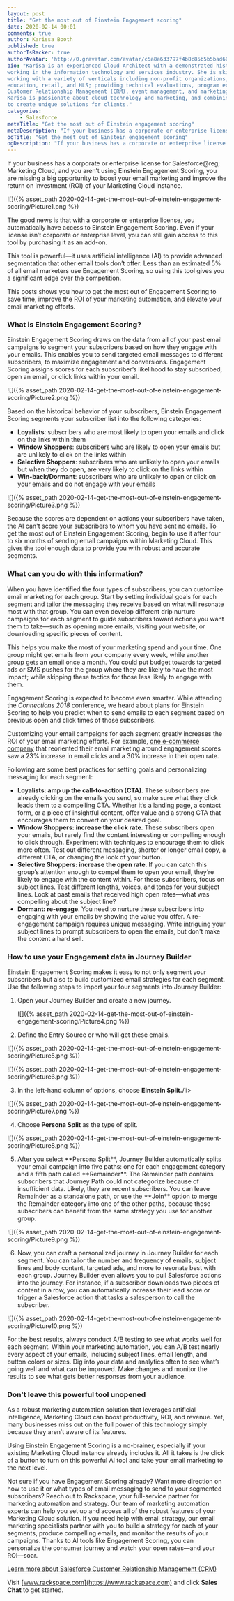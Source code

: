 ```yaml
---
layout: post
title: "Get the most out of Einstein Engagement scoring"
date: 2020-02-14 00:01
comments: true
author: Karissa Booth
published: true
authorIsRacker: true
authorAvatar: 'http://0.gravatar.com/avatar/c5a8a633797f4b8c85b5b5bad605cd18'
bio: "Karisa is an experienced Cloud Architect with a demonstrated history of
working in the information technology and services industry. She is skilled in
working with a variety of verticals including non-profit organizations, higher
education, retail, and HLS; providing technical evaluations, program execution,
Customer Relationship Management (CRM), event management, and marketing/tech.
Karisa is passionate about cloud technology and marketing, and combining these
to create unique solutions for clients."
categories:
    - Salesforce
metaTitle: "Get the most out of Einstein engagement scoring"
metaDescription: "If your business has a corporate or enterprise license for Salesforce@reg; Marketing Cloud, and you aren’t using Einstein Engagement Scoring, you are missing a big opportunity to boost your email marketing and improve the return on investment (ROI) of your Marketing Cloud instance."
ogTitle: "Get the most out of Einstein engagement scoring"
ogDescription: "If your business has a corporate or enterprise license for Salesforce@reg; Marketing Cloud, and you aren’t using Einstein Engagement Scoring, you are missing a big opportunity to boost your email marketing and improve the return on investment (ROI) of your Marketing Cloud instance."
---
```


If your business has a corporate or enterprise license for Salesforce@reg;
Marketing Cloud, and you aren’t using Einstein Engagement Scoring, you are
missing a big opportunity to boost your email marketing and improve the return
on investment (ROI) of your Marketing Cloud instance.

<!-- more -->

![]({% asset_path 2020-02-14-get-the-most-out-of-einstein-engagement-scoring/Picture1.png %})

The good news is that with a corporate or enterprise license, you automatically
have access to Einstein Engagement Scoring. Even if your license isn’t corporate
or enterprise level, you can still gain access to this tool by purchasing it as
an add-on.

This tool is powerful&mdash;it uses artificial intelligence (AI) to provide
advanced segmentation that other email tools don’t offer. Less than an estimated
5% of all email marketers use Engagement Scoring, so using this tool gives you
 a significant edge over the competition.

This posts shows you how to get the most out of Engagement Scoring to save time,
improve the ROI of your marketing automation, and elevate your email marketing
efforts.

### What is Einstein Engagement Scoring?

Einstein Engagement Scoring draws on the data from all of your past email
campaigns to segment your subscribers based on how they engage with your emails.
This enables you to send targeted email messages to different subscribers, to
maximize engagement and conversions. Engagement Scoring assigns scores for each
subscriber’s likelihood to stay subscribed, open an email, or click links within
your email.

![]({% asset_path 2020-02-14-get-the-most-out-of-einstein-engagement-scoring/Picture2.png %})

Based on the historical behavior of your subscribers, Einstein Engagement
Scoring segments your subscriber list into the following categories:

-	**Loyalists**: subscribers who are most likely to open your emails and click
   on the links within them
-  **Window Shoppers**: subscribers who are likely to open your emails but are
   unlikely to click on the links within
-  **Selective Shoppers**: subscribers who are unlikely to open your emails but
   when they do open, are very likely to click on the links within
-  **Win-back/Dormant**: subscribers who are unlikely to open or click on your
   emails and do not engage with your emails

![]({% asset_path 2020-02-14-get-the-most-out-of-einstein-engagement-scoring/Picture3.png %})

Because the scores are dependent on actions your subscribers have taken, the
AI can't score your subscribers to whom you have sent no emails. To get the most
out of Einstein Engagement Scoring, begin to use it after four to six months of
sending email campaigns within Marketing Cloud. This gives the tool enough data
to provide you with robust and accurate segments.

### What can you do with this information?

When you have identified the four types of subscribers, you can customize email
marketing for each group. Start by setting individual goals for each segment and
tailor the messaging they receive based on what will resonate most with that
group. You can even develop different drip nurture campaigns for each segment to
guide subscribers toward actions you want them to take&mdash;such as opening
more emails, visiting your website, or downloading specific pieces of content.

This helps you make the most of your marketing spend and your time. One group
might get emails from your company every week, while another group gets an email
once a month. You could put budget towards targeted ads or SMS pushes for the
group where they are likely to have the most impact; while skipping these tactics
for those less likely to engage with them.

Engagement Scoring is expected to become even smarter. While attending the
*Connections 2018* conference, we heard about plans for Einstein Scoring to help
you predict when to send emails to each segment based on previous open and click
times of those subscribers.

Customizing your email campaigns for each segment greatly increases the ROI of
your email marketing efforts. For example,
[one e-commerce company](https://www.salesforce.com/blog/2016/09/intelligent-marketing-and-analytics-salesforce-einstein.html)
that reoriented their email marketing around engagement scores saw a 23% increase
in email clicks and a 30% increase in their open rate.

Following are some best practices for setting goals and personalizing messaging
for each segment:

-  **Loyalists: amp up the call-to-action (CTA)**. These subscribers are already
   clicking on the emails you send, so make sure what they click leads them to
   a compelling CTA. Whether it’s a landing page, a contact form, or a piece of
   insightful content, offer value and a strong CTA that encourages them to
   convert on your desired goal.
-  **Window Shoppers: increase the click rate**. These subscribers open your
   emails, but rarely find the content interesting or compelling enough to click
   through. Experiment with techniques to encourage them to click more often.
   Test out different messaging, shorter or longer email copy, a different CTA,
   or changing the look of your button.
-  **Selective Shoppers: increase the open rate**. If you can catch this group’s
   attention enough to compel them to open your email, they’re likely to engage
   with the content within. For these subscribers, focus on subject lines. Test
   different lengths, voices, and tones for your subject lines. Look at past
   emails that received high open rates&mdash;what was compelling about the
   subject line?
-  **Dormant: re-engage**. You need to nurture these subscribers into engaging
   with your emails by showing the value you offer. A re-engagement campaign
   requires unique messaging. Write intriguing your subject lines to prompt
   subscribers to open the emails, but don't make the content a hard sell.

### How to use your Engagement data in Journey Builder

Einstein Engagement Scoring makes it easy to not only segment your subscribers
but also to build customized email strategies for each segment. Use the
following steps to import your four segments into Journey Builder:


1. Open your Journey Builder and create a new journey.

   ![]({% asset_path 2020-02-14-get-the-most-out-of-einstein-engagement-scoring/Picture4.png %})

<ol start=2>
    <li>Define the Entry Source or who will get these emails.</li>
</ol>

   ![]({% asset_path 2020-02-14-get-the-most-out-of-einstein-engagement-scoring/Picture5.png %})

   ![]({% asset_path 2020-02-14-get-the-most-out-of-einstein-engagement-scoring/Picture6.png %})

<ol start=3>
    <li>In the left-hand column of options, choose <b>Einstein Split.</b>/li>
</ol>

   ![]({% asset_path 2020-02-14-get-the-most-out-of-einstein-engagement-scoring/Picture7.png %})

<ol start=4>
    <li>Choose <b>Persona Split</b> as the type of split.</li>
</ol>

   ![]({% asset_path 2020-02-14-get-the-most-out-of-einstein-engagement-scoring/Picture8.png %})

<ol start=5>
    <li>After you select **Persona Split**, Journey Builder automatically splits your
   email campaign into five paths: one for each engagement category and a fifth
   path called **Remainder**. The Remainder path contains subscribers that
   Journey Path could not categorize because of insufficient data.  Likely, they
   are recent subscribers. You can leave Remainder as a standalone path, or use
   the **Join** option to merge the Remainder category into one of the other
   paths, because those subscribers can benefit from the same strategy you use
   for another group.</li>
</ol>

   ![]({% asset_path 2020-02-14-get-the-most-out-of-einstein-engagement-scoring/Picture9.png %})

<ol start=6>
    <li>Now, you can craft a personalized journey in Journey Builder for each segment.
   You can tailor the number and frequency of emails, subject lines and body
   content, targeted ads, and more to resonate best with each group. Journey
   Builder even allows you to pull Salesforce actions into the journey. For
   instance, if a subscriber downloads two pieces of content in a row, you can
   automatically increase their lead score or trigger a Salesforce action that
   tasks a salesperson to call the subscriber.</li>
</ol>

   ![]({% asset_path 2020-02-14-get-the-most-out-of-einstein-engagement-scoring/Picture10.png %})

For the best results, always conduct A/B testing to see what works well for each
segment. Within your marketing automation, you can A/B test nearly every aspect
of your emails, including subject lines, email length, and button colors or sizes.
Dig into your data and analytics often to see what’s going well and what can be
improved. Make changes and monitor the results to see what gets better responses
from your audience.

### Don't leave this powerful tool unopened

As a robust marketing automation solution that leverages artificial intelligence,
Marketing Cloud can boost productivity, ROI, and revenue. Yet, many businesses
miss out on the full power of this technology simply because they aren’t aware
of its features.

Using Einstein Engagement Scoring is a no-brainer, especially if your existing
Marketing Cloud instance already includes it. All it takes is the click of a
button to turn on this powerful AI tool and take your email marketing to the
next level.

Not sure if you have Engagement Scoring already? Want more direction on how to
use it or what types of email messaging to send to your segmented subscribers?
Reach out to Rackspace, your full-service partner for marketing automation and
strategy. Our team of marketing automation experts can help you set up and
access all of the robust features of your Marketing Cloud solution. If you need
help with email strategy, our email marketing specialists partner with you to
build a strategy for each of your segments, produce compelling emails, and
monitor the results of your campaigns. Thanks to AI tools like Engagement Scoring,
you can personalize the consumer journey and watch your open rates&mdash;and
your ROI&mdash;soar.

<a class="cta blue" id="cta" href="https://www.rackspace.com/salesforce-managed-services">Learn more about Salesforce Customer Relationship Management (CRM)</a>

Visit [www.rackspace.com](https://www.rackspace.com) and click **Sales Chat** to get started.
